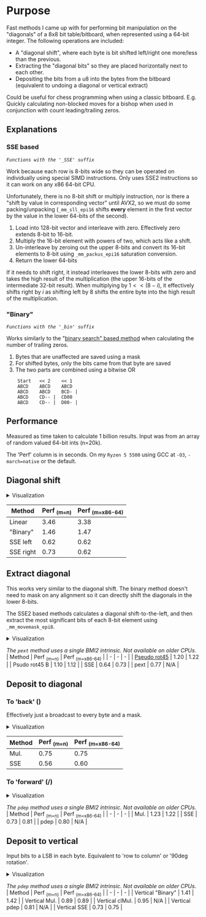 # Purpose
Fast methods I came up with for performing bit manipulation on the "diagonals" of a 8x8 bit table/bitboard, when represented using a 64-bit integer.
The following operations are included:
- A "diagonal shift", where each byte is bit shifted left/right one more/less than the previous.
- Extracting the "diagonal bits" so they are placed horizontally next to each other.
- Depositing the bits from a u8 into the bytes from the bitboard (equivalent to undoing a diagonal or vertical extract) 

Could be useful for chess programming when using a classic bitboard.
E.g. Quickly calculating non-blocked moves for a bishop when used in conjunction with count leading/trailing zeros.



## Explanations
### SSE based
*`Functions with the '_SSE' suffix`*

Work because each row is 8-bits wide so they can be operated on individually using special SIMD instructions.
Only uses SSE2 instructions so it can work on any x86 64-bit CPU.

Unfortunately, there is no 8-bit shift or multiply instruction, nor is there a "shift by value in corresponding vector" until AVX2, so we must do some packing/unpacking
(`_mm_sll_epi16` shifts **every** element in the first vector by the value in the lower 64-bits of the second).
1. Load into 128-bit vector and interleave with zero. Effectively zero extends 8-bit to 16-bit.
2. Multiply the 16-bit element with powers of two, which acts like a shift.
3. Un-interleave by zeroing out the upper 8-bits and convert its 16-bit elements to 8-bit using `_mm_packus_epi16` saturation conversion.
4. Return the lower 64-bits

If it needs to shift right, it instead interleaves the lower 8-bits with zero and takes the high result of the multiplication (the upper 16-bits of the intermediate 32-bit result).
When multiplying by $`1<<(8-i)`$, it effectively shifts right by $`i`$ as shifting left by 8 shifts the entire byte into the high result of the multiplication.

### "Binary"
*`Functions with the '_bin' suffix`*

Works similarly to the "[binary search" based method](https://en.wikipedia.org/wiki/Find_first_set#CTZ) when calculating the number of trailing zeros.
1. Bytes that are unaffected are saved using a mask
2. For shifted bytes, only the bits came from that byte are saved
3. The two parts are combined using a bitwise OR 
```
	Start	<< 2	<< 1
	ABCD  	ABCD  	ABCD
	ABCD  	ABCD  	BCD- |
	ABCD  	CD-- |	CD00
	ABCD  	CD-- |	D00- |
```


## Performance
Measured as time taken to calculate 1 billion results. Input was from an array of random valued 64-bit ints (n=20k).

The 'Perf' column is in seconds. On my `Ryzen 5 5500` using GCC at `-O3`, `-march=native` or the default.

## Diagonal shift
<details><summary>Visualization</summary>

For example, on a 3x3 table, a bottom-to-left diagonal shift would look like:
```
ABC'ABC'ABC => ABC'BC_'C__

ABC    ABC
ABC => BC_
ABC    C__
```
</details>

| Method | Perf <sub>(m=n)</sub> | Perf <sub>(m=x86-64)</sub> |
| - | - | - |
| Linear | 3.46 | 3.38 |
| "Binary" | 1.46 | 1.47 |
| SSE left | 0.62 | 0.62 |
| SSE right | 0.73 | 0.62 |

## Extract diagonal
This works very similar to the diagonal shift. The binary method doesn't need to mask on any alignment so it can directly shift the diagonals in the lower 8-bits.

The SSE2 based methods calculates a diagonal shift-to-the-left, and then extract the most significant bits of each 8-bit element using `_mm_movemask_epi8`.
<details><summary>Visualization</summary>

```
ABC
EFG => AFJ
HIJ
```
</details>

*The `pext` method uses a single BMI2 intrinsic. Not available on older CPUs.*
| Method | Perf <sub>(m=n)</sub> | Perf <sub>(m=x86-64)</sub> |
| - | - | - |
| [Pseudo rot45](https://www.chessprogramming.org/Flipping_Mirroring_and_Rotating#Pseudo-Rotation_by_45_degrees) | 1.20 | 1.22 |
| Psudo rot45 B | 1.10 | 1.12 |
| SSE | 0.64 | 0.73 |
| pext | 0.77 | N/A |

## Deposit to diagonal 
### To 'back' (\)
Effectively just a broadcast to every byte and a mask.
<details><summary>Visualization</summary>

```
       A00
ABC => 0B0
       00C
```
</details>

| Method | Perf <sub>(m=n)</sub> | Perf <sub>(m=x86-64)</sub> |
| - | - | - |
| Mul. | 0.75 | 0.75 |
| SSE | 0.56 | 0.60 |

### To 'forward' (/)
<details><summary>Visualization</summary>

```
       00A
ABC => 0B0
       C00
```
</details>

*The `pdep` method uses a single BMI2 intrinsic. Not available on older CPUs.*
| Method | Perf <sub>(m=n)</sub> | Perf <sub>(m=x86-64)</sub> |
| - | - | - |
| Mul. | 1.23 | 1.22 |
| SSE | 0.73 | 0.81 |
| pdep | 0.80 | N/A |


## Deposit to vertical
Input bits to a LSB in each byte. Equivalent to 'row to column' or '90deg rotation'.
<details><summary>Visualization</summary>

```
       A00
ABC => B00
       C00
```
</details>

*The `pdep` method uses a single BMI2 intrinsic. Not available on older CPUs.*
| Method | Perf <sub>(m=n)</sub> | Perf <sub>(m=x86-64)</sub> |
| - | - | - |
| Vertical "Binary" | 1.41 | 1.42 |
| Vertical Mul. | 0.89 | 0.89 |
| Vertical clMul. | 0.95 | N/A |
| Vertical pdep | 0.81 | N/A |
| Vertical SSE | 0.73 | 0.75 |
